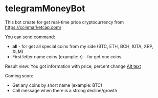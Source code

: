 # telegramMoneyBot

This bot create for get real-time price cryptocurrency from https://coinmarketcap.com/

You can send command:
- <strong>all</strong> - for get all special coins from my side (BTC, ETH, BCH, IOTA, XRP, XLM)
- First letter name coins (example: <strong>r</strong>) - for get one coins

Result view:
You got information with price, percent change
[Alt text](img/screen.jpg)


Coming soon:
- Get any coins by short name (example: BTC)
- Call message when there is a strong decline/growth



